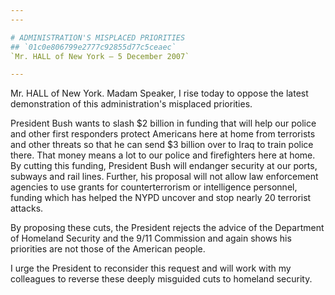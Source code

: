 ```yaml
---
---

# ADMINISTRATION'S MISPLACED PRIORITIES
## `01c0e806799e2777c92855d77c5ceaec`
`Mr. HALL of New York — 5 December 2007`

---
```



Mr. HALL of New York. Madam Speaker, I rise today to oppose the 
latest demonstration of this administration's misplaced priorities.

President Bush wants to slash $2 billion in funding that will help 
our police and other first responders protect Americans here at home 
from terrorists and other threats so that he can send $3 billion over 
to Iraq to train police there. That money means a lot to our police and 
firefighters here at home. By cutting this funding, President Bush will 
endanger security at our ports, subways and rail lines. Further, his 
proposal will not allow law enforcement agencies to use grants for 
counterterrorism or intelligence personnel, funding which has helped 
the NYPD uncover and stop nearly 20 terrorist attacks.

By proposing these cuts, the President rejects the advice of the 
Department of Homeland Security and the 9/11 Commission and again shows 
his priorities are not those of the American people.

I urge the President to reconsider this request and will work with my 
colleagues to reverse these deeply misguided cuts to homeland security.
